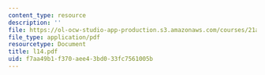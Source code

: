 ```yaml
---
content_type: resource
description: ''
file: https://ol-ocw-studio-app-production.s3.amazonaws.com/courses/21a-212-myth-ritual-and-symbolism-spring-2004/f7aa49b1f370aee43bd033fc7561005b_l14.pdf
file_type: application/pdf
resourcetype: Document
title: l14.pdf
uid: f7aa49b1-f370-aee4-3bd0-33fc7561005b
---
```

